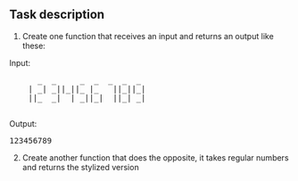 ## Task description

1. Create one function that receives an input and returns an output like these:

Input:
  <pre>
      _  _     _  _  _  _  _ 
    | _| _||_||_ |_   ||_||_|
    ||_  _|  | _||_|  ||_| _|
  </pre>

Output:
<pre>123456789</pre>

2. Create another function that does the opposite, it takes regular numbers and returns the stylized version
